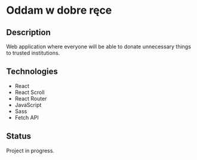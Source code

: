 # Oddam w dobre ręce

## Description

Web application where everyone will be able to donate unnecessary things to trusted institutions.

## Technologies

- React
- React Scroll
- React Router
- JavaScript 
- Sass
- Fetch API

## Status

Project in progress.
